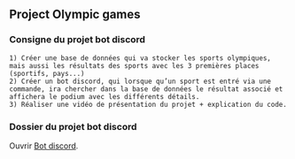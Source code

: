 ## Project Olympic games

### Consigne du projet bot discord
```
1) Créer une base de données qui va stocker les sports olympiques, mais aussi les résultats des sports avec les 3 premières places (sportifs, pays...)
2) Créer un bot discord, qui lorsque qu’un sport est entré via une commande, ira chercher dans la base de données le résultat associé et affichera le podium avec les différents détails.
3) Réaliser une vidéo de présentation du projet + explication du code.
```

### Dossier du projet bot discord

Ouvrir [Bot discord](https://github.com/shinshan73/olympic-games/tree/main/bot%20discord).



